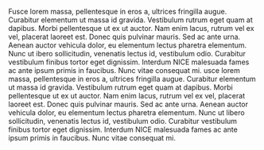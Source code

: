 Fusce lorem massa, pellentesque in eros a, ultrices fringilla augue. Curabitur elementum ut massa id gravida. Vestibulum
rutrum eget quam at dapibus. Morbi pellentesque ut ex ut auctor. Nam enim lacus, rutrum vel ex vel, placerat laoreet est. 
Donec quis pulvinar mauris. Sed ac ante urna. Aenean auctor vehicula dolor, eu elementum lectus pharetra elementum. Nunc ut 
ibero sollicitudin, venenatis lectus id, vestibulum odio. Curabitur vestibulum finibus tortor eget dignissim. Interdum NICE 
malesuada fames ac ante ipsum primis in faucibus. Nunc vitae consequat mi.
usce lorem massa, pellentesque in eros a, ultrices fringilla augue. Curabitur elementum ut massa id gravida. 
Vestibulum rutrum eget quam at dapibus. Morbi pellentesque ut ex ut auctor. Nam enim lacus, rutrum vel ex vel, placerat laoreet est. 
Donec quis pulvinar mauris. Sed ac ante urna. Aenean auctor vehicula dolor, eu elementum lectus pharetra elementum. Nunc ut libero sollicitudin,
venenatis lectus id, vestibulum odio. Curabitur vestibulum finibus tortor eget dignissim. Interdum NICE malesuada fames ac ante ipsum primis in 
faucibus. Nunc vitae consequat mi. 
